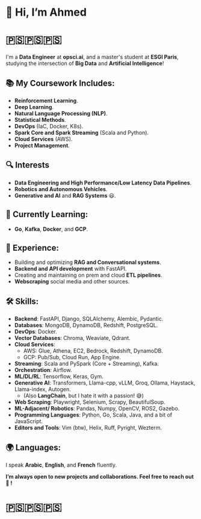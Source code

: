 # 👋 Hi, I’m Ahmed 
# 🇵🇸🇵🇸🇵🇸
I'm a **Data Engineer** at **opsci.ai**, and a master's student at **ESGI Paris**, studying the intersection of **Big Data** and **Artificial Intelligence**!

## 📚 My Coursework Includes:
- **Reinforcement Learning**.
- **Deep Learning**.
- **Natural Language Processing (NLP)**.
- **Statistical Methods**.
- **DevOps** (IaC, Docker, K8s).
- **Spark Core and Spark Streaming** (Scala and Python).
- **Cloud Services** (AWS).
- **Project Management**.

## 🔍 Interests
- **Data Engineering and High Performance/Low Latency Data Pipelines**.
- **Robotics and Autonomous Vehicles**.
- **Generative and AI** and **RAG Systems** 😃.

## 🌱 Currently Learning:
- **Go**, **Kafka**, **Docker**, and **GCP**.

## 🔬 Experience:
- Building and optimizing **RAG and Conversational systems**.
- **Backend and API development** with FastAPI.
- Creating and maintaining on prem and cloud **ETL pipelines**.
- **Webscraping** social media and other sources.

## 🛠️ Skills:
- **Backend**: FastAPI, Django, SQLAlchemy, Alembic, Pydantic.
- **Databases**: MongoDB, DynamoDB, Redshift, PostgreSQL.
- **DevOps**: Docker.
- **Vector Databases**: Chroma, Weaviate, Qdrant.
- **Cloud Services**: 
    - AWS: Glue, Athena, EC2, Bedrock, Redshift, DynamoDB.
    - GCP: Pub/Sub, Cloud Run, App Engine.
- **Streaming**: Scala and PySpark (Core + Streaming), Kafka.
- **Orchestration**: Airflow.
- **ML/DL/RL**: Tensorflow, Keras, Gym.
- **Generative AI**: Transformers, Llama-cpp, vLLM, Groq, Ollama, Haystack, Llama-index, Autogen.
    - (Also **LangChain**, but I hate it with a passion! 😅)
- **Web Scraping**: Playwright, Selenium, Scrapy, BeautifulSoup.
- **ML-Adjacent/ Robotics**: Pandas, Numpy, OpenCV, ROS2, Gazebo.
- **Programming Languages**: Python, Go, Scala, Java, and a bit of JavaScript.
- **Editors and Tools**: Vim (btw), Helix, Ruff, Pyright, Wezterm.

## 🌍 Languages:
I speak **Arabic**, **English**, and **French** fluently.  






      




**I’m always open to new projects and collaborations. Feel free to reach out 🤗 !**
# 🇵🇸🇵🇸🇵🇸
